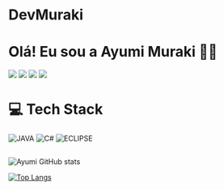 # DevMuraki

# Olá! Eu sou a Ayumi Muraki 🖖🏻

<Div> 
  <a href="https://www.instagram.com/ayumi.muraki" target="_blank"><img src="https://img.shields.io/badge/-Instagram-%23E4405F?style=for-the-badge&logo=instagram&logoColor=white" target="_blank"></a>	
 <a href="ayustrange" target="_blank"><img src="https://img.shields.io/badge/Discord-7289DA?style=for-the-badge&logo=discord&logoColor=white" target="_blank"></a> 
  <a href = "naruse.ayumi2013@gmail.com"><img src="https://img.shields.io/badge/-Gmail-%23333?style=for-the-badge&logo=gmail&logoColor=white" target="_blank"></a>
  <a href="www.linkedin.com/in/ayumi-muraki-aa344220a" target="_blank"><img src="https://img.shields.io/badge/-LinkedIn-%230077B5?style=for-the-badge&logo=linkedin&logoColor=white" target="_blank"></a> 
  
</Div>

# 💻 Tech Stack

<div style="display: inline_block">
<img align="center" alt="JAVA" src="https://img.shields.io/badge/Java-ED8B00?style=for-the-badge&logo=openjdk&logoColor=white" />
<img align="center" alt="C#" src="https://img.shields.io/badge/C%23-239120?style=for-the-badge&logo=c-sharp&logoColor=white" />
<img align="center" alt="ECLIPSE" src="https://img.shields.io/badge/Eclipse-2C2255?style=for-the-badge&logo=eclipse&logoColor=white" />
</div>

##

![ Ayumi GitHub stats](https://github-readme-stats.vercel.app/api?username=AyuMuraki&show_icons=true&theme=rose)



[![Top Langs](https://github-readme-stats.vercel.app/api/top-langs/?username=AyuMuraki)](https://github.com/anuraghazra/github-readme-stats)
